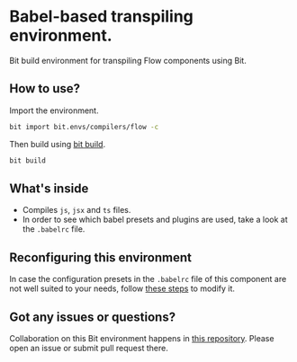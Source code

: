 # Babel-based transpiling environment.

Bit build environment for transpiling Flow components using Bit.

## How to use?

Import the environment.
```bash
bit import bit.envs/compilers/flow -c
```

Then build using [bit build](https://docs.bitsrc.io/docs/cli-build.html).
```bash
bit build
```

## What's inside

- Compiles `js`, `jsx` and `ts` files.
- In order to see which babel presets and plugins are used, take a look at the `.babelrc` file.

## Reconfiguring this environment

In case the configuration presets in the `.babelrc` file of this component are not well suited to your needs, follow [these steps](https://discourse.bit.dev/t/can-i-modify-a-build-test-environments/28) to modify it.

## Got any issues or questions?

Collaboration on this Bit environment happens in [this repository](https://github.com/teambit/bit.envs). Please open an issue or submit pull request there.